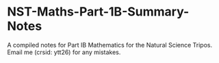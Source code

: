 # NST-Maths-Part-1B-Summary-Notes
A compiled notes for Part IB Mathematics for the Natural Science Tripos.
Email me (crsid: ytt26) for any mistakes.
